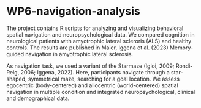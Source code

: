 # WP6-navigation-analysis

The project contains R scripts for analyzing and visualizing behavioral spatial navigation and neuropsychological data. 
We compared cognition in neurological patients with amyotrophic lateral scleroris (ALS) and healthy controls.
The results are published in Maier, Iggena et al. (2023) Memory-guided navigation in amyotrophic lateral sclerosis. 

As navigation task, we used a variant of the Starmaze (Igloi, 2009; Rondi-Reig, 2006; Iggena, 2022).
Here, participants navigate through a star-shaped, symmetrical maze, searching for a goal location. 
We assess egocentric (body-centered) and allocentric (world-centered) spatial navigation in multiple condition and integrated neuropsychological, clinical and demographical data. 
